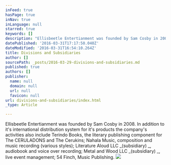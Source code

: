 ```yaml
---
inFeed: true
hasPage: true
inNav: true
inLanguage: null
starred: true
keywords: []
description: "Ellisbeetle Entertianment was founded by Sam Cosby in 2008. In addition to it's international distribution system for it's products the company's activities also include Terindo Books, the literary publishing component for The CERULADONS and The Cerukins; Nahala Music, composition and music recording (various styles); Literature Aloud LLC\_(subsidiary)\_, audiobook and voice over recording; Metal and Wood LLC\_(subsidiary)\_, live event management; 54 Finch, Music Publishing."
datePublished: '2016-03-31T17:17:50.040Z'
dateModified: '2016-03-31T16:54:10.264Z'
title: Divisions and Subsidiaries
author: []
sourcePath: _posts/2016-03-29-divisions-and-subsidiaries.md
published: true
authors: []
publisher:
  name: null
  domain: null
  url: null
  favicon: null
url: divisions-and-subsidiaries/index.html
_type: Article

---
```

Ellisbeetle Entertianment was founded by Sam Cosby in 2008\. In addition to it's international distribution system for it's products the company's activities also include Terindo Books, the literary publishing component for The CERULADONS and The Cerukins; Nahala Music, composition and music recording (various styles); Literature Aloud LLC _(subsidiary) _, audiobook and voice over recording; Metal and Wood LLC _(subsidiary) _, live event management; 54 Finch, Music Publishing.
![](https://the-grid-user-content.s3-us-west-2.amazonaws.com/ab565c3f-8673-4fa5-928d-d94e3e4c9db6.png)